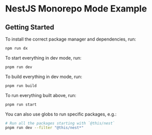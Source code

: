 # NestJS Monorepo Mode Example

## Getting Started

To install the correct package manager and dependencies, run:

```sh
npm run dx
```

To start everything in dev mode, run:

```sh
pnpm run dev
```

To build everything in dev mode, run:

```sh
pnpm run build
```

To run everything built above, run:

```sh
pnpm run start
```

You can also use globs to run specific packages, e.g.:

```sh
# Run all the packages starting with `@this/nest`
pnpm run dev --filter "@this/nest*"
```
